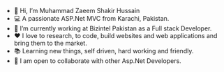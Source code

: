 - 👋 Hi, I’m Muhammad Zaeem Shakir Hussain
- 💻 A passionate ASP.Net MVC from Karachi, Pakistan.
- 🏢 I’m currently working at Bizintel Pakistan as a Full stack Developer.
- ❤ I love to research, to code, build websites and web applications and bring them to the market.
- 📚 Learning new things, self driven, hard working and friendly.
- 💞️ I am open to collaborate with other Asp.Net Developers.

<!---
ZaeemShakir/ZaeemShakir is a ✨ special ✨ repository because its `README.md` (this file) appears on your GitHub profile.
You can click the Preview link to take a look at your changes.
--->
